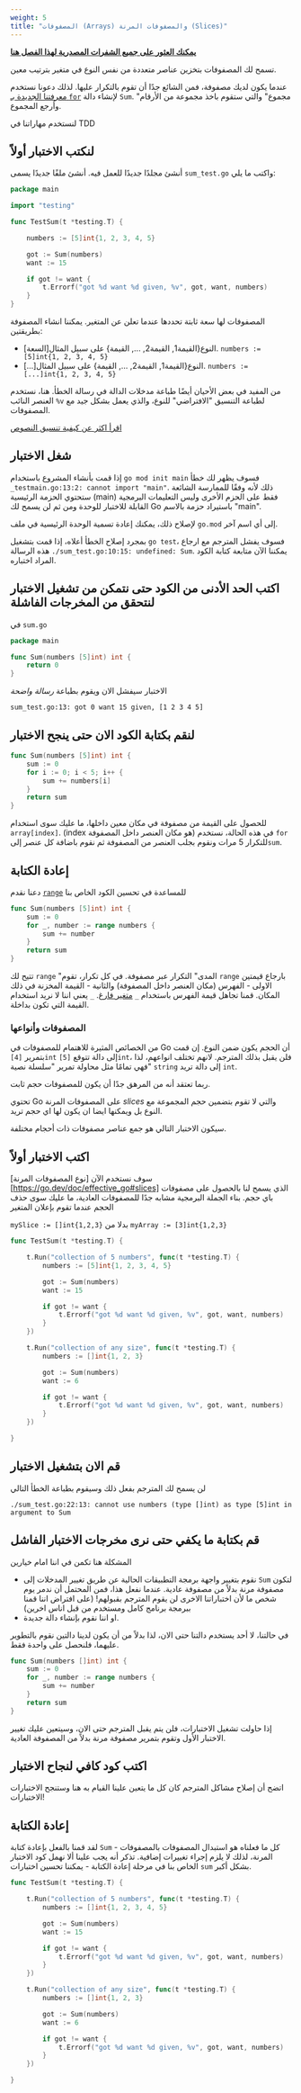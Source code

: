 ```yaml
---
weight: 5
title: "المصفوفات (Arrays) والمصفوفات المرنة (Slices)"
---
```




**[يمكنك العثور على جميع الشفرات المصدرية لهذا الفصل هنا](https://github.com/quii/learn-go-with-tests/tree/main/arrays)**

تسمح لك المصفوفات بتخزين عناصر متعددة من نفس النوع في متغير بترتيب معين.

عندما يكون لديك مصفوفة، فمن الشائع جدًا أن تقوم بالتكرار عليها. لذلك دعونا
نستخدم [معرفتنا الجديدة بـ `for`](iteration.md) لإنشاء دالة `Sum`. "مجموع" والتي ستقوم باخذ مجموعة من الأرقام وأرجع المجموع.

لنستخدم مهاراتنا في TDD

## لنكتب الاختبار أولاً

أنشئ مجلدًا جديدًا للعمل فيه. أنشئ ملفًا جديدًا يسمى `sum_test.go` واكتب ما يلي:

```go {filename="sum_test.go"}
package main

import "testing"

func TestSum(t *testing.T) {

	numbers := [5]int{1, 2, 3, 4, 5}

	got := Sum(numbers)
	want := 15

	if got != want {
		t.Errorf("got %d want %d given, %v", got, want, numbers)
	}
}
```

المصفوفات لها سعة ثابتة تحددها عندما تعلن عن المتغير. يمكننا انشاء المصفوفة بطريقتين:

* \[السعة\]النوع{القيمة1, القيمة2, ..., القيمة} على سبيل المثال. `numbers := [5]int{1, 2, 3, 4, 5}`
* \[...\]النوع{القيمة1, القيمة2, ..., القيمة} على سبيل المثال. `numbers := [...]int{1, 2, 3, 4, 5}`

من المفيد في بعض الأحيان أيضًا طباعة مدخلات الدالة في رسالة الخطأ.
هنا، نستخدم العنصر النائب `%v` لطباعة التنسيق "الافتراضي" للنوع، والذي يعمل بشكل جيد مع المصفوفات.

[اقرأ اكثر عن كيفية تنسيق النصوص](https://golang.org/pkg/fmt/)

## شغل الاختبار

إذا قمت بأنشاء المشروع باستخدام `go mod init main` فسوف يظهر لك خطأ `_testmain.go:13:2: cannot import "main"`. ذلك لأنه وفقًا للممارسة الشائعة ستحتوي الحزمة الرئيسية (main) فقط على الحزم الأخرى وليس التعليمات البرمجية القابلة للاختبار للوحدة ومن ثم لن يسمح لك Go باستيراد حزمة بالاسم "main".

لإصلاح ذلك، يمكنك إعادة تسمية الوحدة الرئيسية في ملف `go.mod` إلى أي اسم آخر.

بمجرد إصلاح الخطأ أعلاه، إذا قمت بتشغيل `go test`، فسوف يفشل المترجم مع ارجاع هذه الرسالة `./sum_test.go:10:15: undefined: Sum`. يمكننا الآن متابعة كتابة الكود المراد اختباره.

## اكتب الحد الأدنى من الكود حتى نتمكن من تشغيل الاختبار لنتحقق من المخرجات الفاشلة

في `sum.go`

```go {filename="sum.go"}
package main

func Sum(numbers [5]int) int {
	return 0
}
```

الاختبار سيفشل الان ويقوم بطباعة _رسالة واضحة_

`sum_test.go:13: got 0 want 15 given, [1 2 3 4 5]`

## لنقم بكتابة الكود الان حتى ينجح الاختبار

```go {filename="sum.go"}
func Sum(numbers [5]int) int {
	sum := 0
	for i := 0; i < 5; i++ {
		sum += numbers[i]
	}
	return sum
}
```

للحصول على القيمة من مصفوفة في مكان معين داخلها، ما عليك سوى استخدام `array[index]`.  (index هو مكان العنصر داخل المصفوفة)
في هذه الحالة، نستخدم `for` للتكرار 5 مرات ونقوم بجلب العنصر من المصفوفة ثم نقوم باضافة كل عنصر إلى`sum`.

## إعادة الكتابة

دعنا نقدم [`range`](https://gobyexample.com/range) للمساعدة في تحسين الكود الخاص بنا

```go {filename="sum.go"}
func Sum(numbers [5]int) int {
	sum := 0
	for _, number := range numbers {
		sum += number
	}
	return sum
}
```

تتيح لك `range` "المدى" التكرار عبر مصفوفة. في كل تكرار، تقوم `range`  بارجاع قيمتين الاولى - الفهرس (مكان العنصر داخل المصفوفة) والثانية - القيمة المخزنة في ذلك المكان.
قمنا تجاهل قيمة الفهرس باستخدام `_` [متغير فارغ](https://golang.org/doc/efficiency_go.html#blank). `_` يعني اننا لا نريد استخدام القيمة التي تكون بداخلة.

### المصفوفات وأنواعها

من الخصائص المثيرة للاهتمام للمصفوفات في Go أن الحجم يكون ضمن النوع. إن قمت بتمرير `[4]int` إلى دالة تتوقع `[5]int`، فلن يقبل بذلك المترجم. لانهم تختلف انواعهم، لذا فهي تمامًا مثل محاولة تمرير "سلسلة نصية" `string` إلى دالة تريد `int`.

ربما تعتقد أنه من المرهق جدًا أن يكون للمصفوفات حجم ثابت.

تحتوي Go على المصفوفات المرنة _slices_ والتي لا تقوم بتضمين حجم المجموعة مع النوع بل ويمكنها ايضا ان يكون لها اي حجم تريد.

سيكون الاختبار التالي هو جمع عناصر مصفوفات ذات أحجام مختلفة.

## اكتب الاختبار أولاً

سوف نستخدم الآن [نوع المصفوفات المرنة] [https://go.dev/doc/effective_go#slices] الذي يسمح لنا بالحصول على مصفوفات باي حجم. بناء الجملة البرمجية مشابه جدًا للمصفوفات العادية، ما عليك سوى حذف الحجم عندما تقوم بإعلان المتغير

`mySlice := []int{1,2,3}` بدلا من `myArray := [3]int{1,2,3}`

```go {filename="sum_test.go"}
func TestSum(t *testing.T) {

	t.Run("collection of 5 numbers", func(t *testing.T) {
		numbers := [5]int{1, 2, 3, 4, 5}

		got := Sum(numbers)
		want := 15

		if got != want {
			t.Errorf("got %d want %d given, %v", got, want, numbers)
		}
	})

	t.Run("collection of any size", func(t *testing.T) {
		numbers := []int{1, 2, 3}

		got := Sum(numbers)
		want := 6

		if got != want {
			t.Errorf("got %d want %d given, %v", got, want, numbers)
		}
	})

}
```

## قم الان بتشغيل الاختبار

لن يسمح لك المترجم بفعل ذلك وسيقوم بطباعة الخطأ التالي

```text {filename="terminal"}
./sum_test.go:22:13: cannot use numbers (type []int) as type [5]int in argument to Sum
```

## قم بكتابة ما يكفي حتى نرى مخرجات الاختبار الفاشل

المشكلة هنا تكمن في اننا امام خيارين

* نقوم بتغيير واجهة برمجة التطبيقات الحالية عن طريق تغيير المدخلات إلى `Sum` لتكون مصفوفة مرنة بدلاً من مصفوفة عادية. عندما نفعل هذا، فمن المحتمل أن ندمر  يوم شخص ما لأن اختباراتنا الاخرى لن يقوم المترجم بقبولهم! (على افتراض اننا قمنا ببرمجة برنامج كامل ومستخدم من قبل اناس اخرين)
* او اننا نقوم بإنشاء دالة جديدة.

في حالتنا، لا أحد يستخدم دالتنا حتى الان، لذا بدلاً من أن يكون لدينا دالتين نقوم بالتطوير عليهما، فلنحصل على واحدة فقط.

```go {filename="sum.go"}
func Sum(numbers []int) int {
	sum := 0
	for _, number := range numbers {
		sum += number
	}
	return sum
}
```

إذا حاولت تشغيل الاختبارات، فلن يتم يقبل المترجم حتى الان، وسيتعين عليك تغيير الاختبار الأول وتقوم بتمرير مصفوفة مرنة بدلاً من المصفوفة العادية.

## اكتب كود كافي لنجاح الاختبار

اتضح أن إصلاح مشاكل المترجم كان كل ما يتعين علينا القيام به هنا وستنجح الاختبارات الاختبارات!


## إعادة الكتابة

لقد قمنا بالفعل بإعادة كتابة `Sum` - كل ما فعلناه هو استبدال المصفوفات بالمصفوفات المرنة، لذلك لا يلزم إجراء تغييرات إضافية.
تذكر أنه يجب علينا ألا نهمل كود الاختبار الخاص بنا في مرحلة إعادة الكتابة - يمكننا تحسين اختبارات `sum` بشكل أكبر.

```go {filename="sum_test.go"}
func TestSum(t *testing.T) {

	t.Run("collection of 5 numbers", func(t *testing.T) {
		numbers := []int{1, 2, 3, 4, 5}

		got := Sum(numbers)
		want := 15

		if got != want {
			t.Errorf("got %d want %d given, %v", got, want, numbers)
		}
	})

	t.Run("collection of any size", func(t *testing.T) {
		numbers := []int{1, 2, 3}

		got := Sum(numbers)
		want := 6

		if got != want {
			t.Errorf("got %d want %d given, %v", got, want, numbers)
		}
	})

}
```
